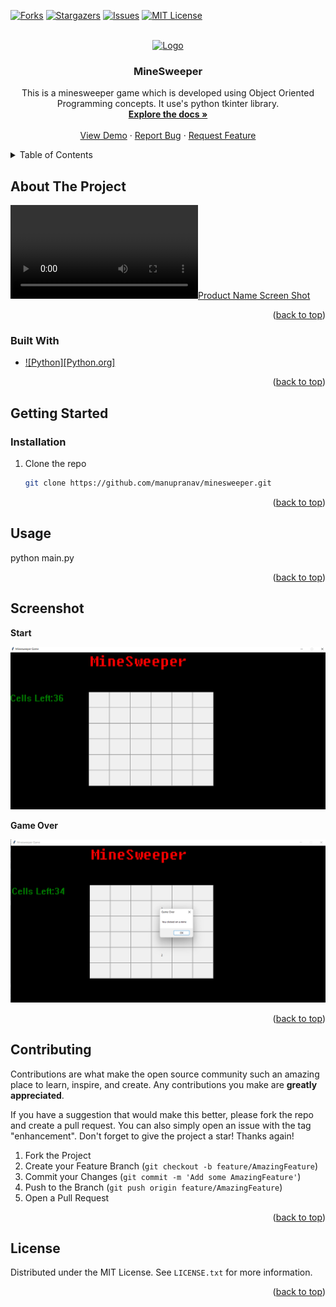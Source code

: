 <div id="top"></div>

[![Forks][forks-shield]][forks-url]
[![Stargazers][stars-shield]][stars-url]
[![Issues][issues-shield]][issues-url]
[![MIT License][license-shield]][license-url]



<!-- PROJECT LOGO -->
<br />
<div align="center">
  <a href="https://github.com/manupranav/minesweeper">
    <img src="images/logo.png" alt="Logo" width="80" height="80">
  </a>

<h3 align="center">MineSweeper</h3>

  <p align="center">
    This is a minesweeper game which is developed using Object Oriented Programming concepts. It use's python tkinter library.
    <br />
    <a href="https://github.com/manupranav/minesweeper"><strong>Explore the docs »</strong></a>
    <br />
    <br />
    <a href="https://github.com/manupranav/minesweeper">View Demo</a>
    ·
    <a href="https://github.com/manupranav/minesweeper/issues">Report Bug</a>
    ·
    <a href="https://github.com/manupranav/minesweeper/issues">Request Feature</a>
  </p>
</div>



<!-- TABLE OF CONTENTS -->
<details>
  <summary>Table of Contents</summary>
  <ol>
    <li>
      <a href="#about-the-project">About The Project</a>
      <ul>
        <li><a href="#built-with">Built With</a></li>
      </ul>
    </li>
    <li>
      <a href="#getting-started">Getting Started</a>
      <ul>
        <li><a href="#installation">Installation</a></li>
      </ul>
    </li>
    <li><a href="#usage">Usage</a></li>
    <li><a href="#screenshot">Screenshot</a></li>
    <li><a href="#contributing">Contributing</a></li>
    <li><a href="#license">License</a></li>
  </ol>
</details>



<!-- ABOUT THE PROJECT -->
## About The Project

[![Product Name Screen Shot][product-video]](https://github.com/manupranav/minesweeper/tree/main/media/demo.webm)


<p align="right">(<a href="#top">back to top</a>)</p>



### Built With

* [![Python][Python.org]][Python-url]


<p align="right">(<a href="#top">back to top</a>)</p>



<!-- GETTING STARTED -->
## Getting Started


### Installation


1. Clone the repo
   ```sh
   git clone https://github.com/manupranav/minesweeper.git
   ```


<p align="right">(<a href="#top">back to top</a>)</p>



<!-- USAGE EXAMPLES -->
## Usage

python main.py

<p align="right">(<a href="#top">back to top</a>)</p>



<!-- ROADMAP -->
## Screenshot

**Start**


[![Minesweeper start][product-start]](https://github.com/manupranav/minesweeper/tree/main/media/start.png)

**Game Over**

[![Minesweeper gameover][product-gameover]](https://github.com/manupranav/minesweeper/tree/main/media/gameover.png)


<p align="right">(<a href="#top">back to top</a>)</p>



<!-- CONTRIBUTING -->
## Contributing

Contributions are what make the open source community such an amazing place to learn, inspire, and create. Any contributions you make are **greatly appreciated**.

If you have a suggestion that would make this better, please fork the repo and create a pull request. You can also simply open an issue with the tag "enhancement".
Don't forget to give the project a star! Thanks again!

1. Fork the Project
2. Create your Feature Branch (`git checkout -b feature/AmazingFeature`)
3. Commit your Changes (`git commit -m 'Add some AmazingFeature'`)
4. Push to the Branch (`git push origin feature/AmazingFeature`)
5. Open a Pull Request

<p align="right">(<a href="#top">back to top</a>)</p>



<!-- LICENSE -->
## License

Distributed under the MIT License. See `LICENSE.txt` for more information.

<p align="right">(<a href="#top">back to top</a>)</p>




<!-- MARKDOWN LINKS & IMAGES -->
<!-- https://www.markdownguide.org/basic-syntax/#reference-style-links -->
[contributors-shield]: https://img.shields.io/github/contributors/manupranav/minesweeper.svg?style=for-the-badge
[contributors-url]: https://github.com/manupranav/minesweeper/graphs/contributors
[forks-shield]: https://img.shields.io/github/forks/manupranav/minesweeper.svg?style=for-the-badge
[forks-url]: https://github.com/manupranav/minesweeper/network/members
[stars-shield]: https://img.shields.io/github/stars/manupranav/minesweeper.svg?style=for-the-badge
[stars-url]: https://github.com/manupranav/minesweeper/stargazers
[issues-shield]: https://img.shields.io/github/issues/manupranav/minesweeper.svg?style=for-the-badge
[issues-url]: https://github.com/manupranav/minesweeper/issues
[license-shield]: https://img.shields.io/github/license/manupranav/minesweeper.svg?style=for-the-badge
[license-url]: https://github.com/manupranav/minesweeper/blob/master/LICENSE.txt
[linkedin-shield]: https://img.shields.io/badge/-LinkedIn-black.svg?style=for-the-badge&logo=linkedin&colorB=555
[linkedin-url]: https://linkedin.com/in/linkedin_username
[product-start]: media/start.png
[product-gameover]: media/gameover.png
[product-video]: media/demo.webm
[Python.com]: https://www.python.org/favicon.ico
[Python-url]: https://www.python.org/